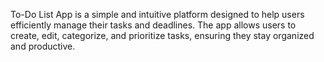To-Do List App is a simple and intuitive platform designed to help users efficiently manage their tasks and deadlines. The app allows users to create, edit, categorize, and prioritize tasks, ensuring they stay organized and productive.
